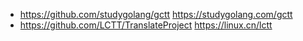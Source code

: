 

* https://github.com/studygolang/gctt
  https://studygolang.com/gctt
* https://github.com/LCTT/TranslateProject
  https://linux.cn/lctt
